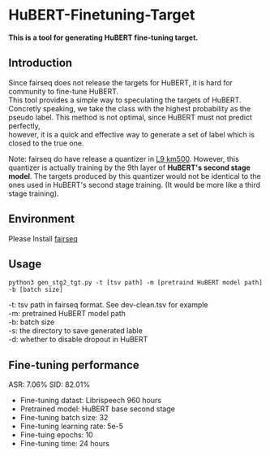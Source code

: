 # HuBERT-Finetuning-Target
**This is a tool for generating HuBERT fine-tuning target.** 

## Introduction
Since fairseq does not release the targets for HuBERT, it is hard for community to fine-tune HuBERT.\
This tool provides a simple way to speculating the targets of HuBERT.\
Concretly speaking, we take the class with the highest probability as the pseudo label.
This method is not optimal, since HuBERT must not predict perfectly,\
however, it is a quick and effective way to generate a set of label which is closed to the true one.
 
Note: fairseq do have release a quantizer in [L9 km500](https://github.com/facebookresearch/fairseq/tree/main/examples/hubert). However, this quantizer is actually training by the 9th layer of **HuBERT's second stage model**. The targets produced by this quantizer would not be identical to the ones used in HuBERT's second stage training. (It would be more like a third stage training). 

## Environment
Please Install [fairseq](https://github.com/facebookresearch/fairseq/tree/main)

## Usage 
```
python3 gen_stg2_tgt.py -t [tsv path] -m [pretraind HuBERT model path] -b [batch size]
```

-t: tsv path in fairseq format. See dev-clean.tsv for example\
-m: pretrained HuBERT model path\
-b: batch size\
-s: the directory to save generated lable\
-d: whether to disable dropout in HuBERT 

## Fine-tuning performance 

ASR: 7.06%
SID: 82.01%

- Fine-tuning datast: Librispeech 960 hours
- Pretrained model: HuBERT base second stage
- Fine-tuning batch size: 32
- Fine-tuning learning rate: 5e-5
- Fine-tuing epochs: 10
- Fine-tuning time: 24 hours




